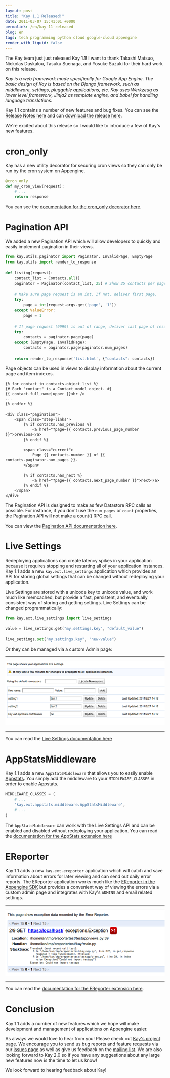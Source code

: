```yaml
---
layout: post
title: "Kay 1.1 Released!"
date: 2011-03-07 15:41:01 +0000
permalink: /en/kay-11-released
blog: en
tags: tech programming python cloud google-cloud appengine
render_with_liquid: false
---
```


The Kay team just just released Kay 1.1\! I want to thank Takashi
Matsuo, Nickolas Daskalou, Tasuku Suenaga, and Yosuke Suzuki for their
hard work on this release.

_Kay is a web framework made specifically for Google App Engine. The
basic design of Kay is based on the Django framework, such as
middleware, settings, pluggable applications, etc. Kay uses Werkzeug as
lower level framework, Jinja2 as template engine, and babel for handling
language translations._

Kay 1.1 contains a number of new features and bug fixes. You can see the
[Release Notes
here](http://code.google.com/p/kay-framework/wiki/ReleaseNotes#Kay-1.1.0rc2_-_March_3rd_2011)
and can [download the release
here](http://code.google.com/p/kay-framework/downloads/list).

We're excited about this release so I would like to introduce a few of
Kay's new features.

# cron_only

Kay has a new utility decorator for securing cron views so they can only
be run by the cron system on Appengine.

```python
@cron_only
def my_cron_view(request):
    # ...
    return response
```

You can see the [documentation for the cron_only decorator
here](http://kay-docs.shehas.net/decorators.html#kay.utils.decorators.cron_only).

# Pagination API

We added a new Pagination API which will allow developers to quickly and
easily implement pagination in their views.

```python
from kay.utils.paginator import Paginator, InvalidPage, EmptyPage
from kay.utils import render_to_response

def listing(request):
    contact_list = Contacts.all()
    paginator = Paginator(contact_list, 25) # Show 25 contacts per page

    # Make sure page request is an int. If not, deliver first page.
    try:
        page = int(request.args.get('page', '1'))
    except ValueError:
        page = 1

    # If page request (9999) is out of range, deliver last page of results.
    try:
        contacts = paginator.page(page)
    except (EmptyPage, InvalidPage):
        contacts = paginator.page(paginator.num_pages)

    return render_to_response('list.html', {"contacts": contacts})
```

Page objects can be used in views to display information about the
current page and item indexes.

```html+django
{% for contact in contacts.object_list %}
{# Each "contact" is a Contact model object. #}
{{ contact.full_name|upper }}<br />
...
{% endfor %}

<div class="pagination">
    <span class="step-links">
        {% if contacts.has_previous %}
            <a href="?page={{ contacts.previous_page_number }}">previous</a>
        {% endif %}

        <span class="current">
            Page {{ contacts.number }} of {{ contacts.paginator.num_pages }}.
        </span>

        {% if contacts.has_next %}
            <a href="?page={{ contacts.next_page_number }}">next</a>
        {% endif %}
    </span>
</div>
```

The Pagination API is designed to make as few Datastore RPC calls as
possible. For instance, if you don't use the `num_pages` or `count`
properties, the Pagination API will not make a count() RPC call.

You can view the [Pagination API documentation
here](http://kay-docs.shehas.net/pagination.html).

# Live Settings

Redeploying applications can create latency spikes in your application
because it requires stopping and restarting all of your application
instances. Kay 1.1 adds a new `kay.ext.live_settings` application which
provides an API for storing global settings that can be changed without
redeploying your application.

Live Settings are stored with a unicode key to unicode value, and work
much like memcached, but provide a fast, persistent, and eventually
consistent way of storing and getting settings. Live Settings can be
changed programmatically:

```python
from kay.ext.live_settings import live_settings

value = live_settings.get("my.settings.key", "default_value")

live_settings.set("my.settings.key", "new-value")
```

Or they can be managed via a custom Admin page:

---

![image](/assets/images/652/live_settings.png)

---

You can read the [Live Settings documentation
here](http://kay-docs.shehas.net/extensions.html#module-kay.ext.live_settings)

# AppStatsMiddleware

Kay 1.1 adds a new `AppStatsMiddleware` that allows you to easily enable
[Appstats](http://code.google.com/intl/en/appengine/docs/python/tools/appstats.html).
You simply add the middleware to your `MIDDLEWARE_CLASSES` in order to
enable Appstats.

```python
MIDDLEWARE_CLASSES = (
    # ...
    'kay.ext.appstats.middleware.AppStatsMiddleware',
    # ...
)
```

The `AppStatsMiddleware` can work with the Live Settings API and can be
enabled and disabled without redeploying your application. You can read
the [documentation for the AppStats extension
here](http://kay-docs.shehas.net/extensions.html#module-kay.ext.appstats)

# EReporter

Kay 1.1 adds a new `kay.ext.ereporter` application which will catch and
save information about errors for later viewing and can send out daily
error reports. The EReporter application works much like the [EReporter
in the Appengine
SDK](http://code.google.com/intl/en/appengine/articles/python/recording_exceptions_with_ereporter.html)
but provides a convenient way of viewing the errors via a custom admin
page and integrates with Kay's `ADMINS` and email related settings.

---

![image](/assets/images/652/ereporter.png)

---

You can read the [documentation for the EReporter extension
here](http://kay-docs.shehas.net/extensions.html#module-kay.ext.ereporter).

# Conclusion

Kay 1.1 adds a number of new features which we hope will make
development and management of applications on Appengine easier.

As always we would love to hear from you\! Please check out [Kay's
project page](http://code.google.com/p/kay-framework/). We encourage you
to send us bug reports and feature requests via our [issues
page](http://code.google.com/p/kay-framework/issues/list) as well as
give us feedback on the [mailing
list](https://groups.google.com/group/kay-users). We are also looking
forward to Kay 2.0 so if you have any suggestions about any large new
features now is the time to let us know\!

We look forward to hearing feedback about Kay\!
